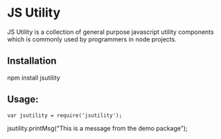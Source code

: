 # JS Utility
  JS Utility is a collection of general purpose javascript utility components which is commonly used by programmers in node projects.

## Installation
  npm install jsutility
	
## Usage:
	var jsutility = require('jsutility');
  jsutility.printMsg("This is a message from the demo package");

